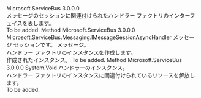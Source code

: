 <Type Name="IMessageSessionAsyncHandlerFactory" FullName="Microsoft.ServiceBus.Messaging.IMessageSessionAsyncHandlerFactory">
  <TypeSignature Language="C#" Value="public interface IMessageSessionAsyncHandlerFactory" />
  <TypeSignature Language="ILAsm" Value=".class public interface auto ansi abstract IMessageSessionAsyncHandlerFactory" />
  <TypeSignature Language="DocId" Value="T:Microsoft.ServiceBus.Messaging.IMessageSessionAsyncHandlerFactory" />
  <TypeSignature Language="VB.NET" Value="Public Interface IMessageSessionAsyncHandlerFactory" />
  <TypeSignature Language="F#" Value="type IMessageSessionAsyncHandlerFactory = interface" />
  <AssemblyInfo>
    <AssemblyName>Microsoft.ServiceBus</AssemblyName>
    <AssemblyVersion>3.0.0.0</AssemblyVersion>
  </AssemblyInfo>
  <Interfaces />
  <Docs>
    <summary>メッセージのセッションに関連付けられたハンドラー ファクトリのインターフェイスを表します。</summary>
    <remarks>To be added.</remarks>
  </Docs>
  <Members>
    <Member MemberName="CreateInstance">
      <MemberSignature Language="C#" Value="public Microsoft.ServiceBus.Messaging.IMessageSessionAsyncHandler CreateInstance (Microsoft.ServiceBus.Messaging.MessageSession session, Microsoft.ServiceBus.Messaging.BrokeredMessage message);" />
      <MemberSignature Language="ILAsm" Value=".method public hidebysig newslot virtual instance class Microsoft.ServiceBus.Messaging.IMessageSessionAsyncHandler CreateInstance(class Microsoft.ServiceBus.Messaging.MessageSession session, class Microsoft.ServiceBus.Messaging.BrokeredMessage message) cil managed" />
      <MemberSignature Language="DocId" Value="M:Microsoft.ServiceBus.Messaging.IMessageSessionAsyncHandlerFactory.CreateInstance(Microsoft.ServiceBus.Messaging.MessageSession,Microsoft.ServiceBus.Messaging.BrokeredMessage)" />
      <MemberSignature Language="VB.NET" Value="Public Function CreateInstance (session As MessageSession, message As BrokeredMessage) As IMessageSessionAsyncHandler" />
      <MemberSignature Language="F#" Value="abstract member CreateInstance : Microsoft.ServiceBus.Messaging.MessageSession * Microsoft.ServiceBus.Messaging.BrokeredMessage -&gt; Microsoft.ServiceBus.Messaging.IMessageSessionAsyncHandler" Usage="iMessageSessionAsyncHandlerFactory.CreateInstance (session, message)" />
      <MemberType>Method</MemberType>
      <AssemblyInfo>
        <AssemblyName>Microsoft.ServiceBus</AssemblyName>
        <AssemblyVersion>3.0.0.0</AssemblyVersion>
      </AssemblyInfo>
      <ReturnValue>
        <ReturnType>Microsoft.ServiceBus.Messaging.IMessageSessionAsyncHandler</ReturnType>
      </ReturnValue>
      <Parameters>
        <Parameter Name="session" Type="Microsoft.ServiceBus.Messaging.MessageSession" />
        <Parameter Name="message" Type="Microsoft.ServiceBus.Messaging.BrokeredMessage" />
      </Parameters>
      <Docs>
        <param name="session">メッセージ セッションです。</param>
        <param name="message">メッセージ。</param>
        <summary>ハンドラー ファクトリのインスタンスを作成します。</summary>
        <returns>作成されたインスタンス。</returns>
        <remarks>To be added.</remarks>
      </Docs>
    </Member>
    <Member MemberName="DisposeInstance">
      <MemberSignature Language="C#" Value="public void DisposeInstance (Microsoft.ServiceBus.Messaging.IMessageSessionAsyncHandler handler);" />
      <MemberSignature Language="ILAsm" Value=".method public hidebysig newslot virtual instance void DisposeInstance(class Microsoft.ServiceBus.Messaging.IMessageSessionAsyncHandler handler) cil managed" />
      <MemberSignature Language="DocId" Value="M:Microsoft.ServiceBus.Messaging.IMessageSessionAsyncHandlerFactory.DisposeInstance(Microsoft.ServiceBus.Messaging.IMessageSessionAsyncHandler)" />
      <MemberSignature Language="VB.NET" Value="Public Sub DisposeInstance (handler As IMessageSessionAsyncHandler)" />
      <MemberSignature Language="F#" Value="abstract member DisposeInstance : Microsoft.ServiceBus.Messaging.IMessageSessionAsyncHandler -&gt; unit" Usage="iMessageSessionAsyncHandlerFactory.DisposeInstance handler" />
      <MemberType>Method</MemberType>
      <AssemblyInfo>
        <AssemblyName>Microsoft.ServiceBus</AssemblyName>
        <AssemblyVersion>3.0.0.0</AssemblyVersion>
      </AssemblyInfo>
      <ReturnValue>
        <ReturnType>System.Void</ReturnType>
      </ReturnValue>
      <Parameters>
        <Parameter Name="handler" Type="Microsoft.ServiceBus.Messaging.IMessageSessionAsyncHandler" />
      </Parameters>
      <Docs>
        <param name="handler">ハンドラーのインスタンス。</param>
        <summary>ハンドラー ファクトリのインスタンスに関連付けられているリソースを解放します。</summary>
        <remarks>To be added.</remarks>
      </Docs>
    </Member>
  </Members>
</Type>